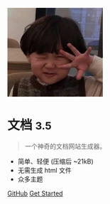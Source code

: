 <!-- _coverpage.md -->

![logo](backend/images/1.jpg)

#  文档 <small>3.5</small>

> 一个神奇的文档网站生成器。

- 简单、轻便 (压缩后 ~21kB)
- 无需生成 html 文件
- 众多主题

[GitHub](https://github.com/)
[Get Started](#docsify)